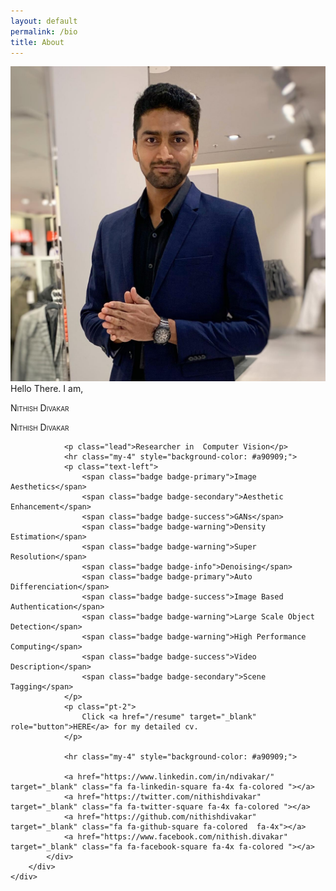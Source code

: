 ```yaml
---
layout: default
permalink: /bio
title: About
---
```


<div class="col">
	<div class="jumbotron">
		<div class="row">
			<div class="col-12 col-lg-6">
				<img src="/images/dp.jpg" alt="..." class="img-thumbnail">
			</div>
			<div class="col-12 col-lg-6">
				<span class="mb-2 text-muted small text-uppercase d-none d-lg-inline">Hello There. I am, </span>
  				<p class="display-4 d-none d-md-block pt-2" style="font-variant:small-caps;">Nithish Divakar</p>
  				<p class="h1 d-md-none pt-2" style="font-variant:small-caps;">Nithish Divakar</p>

 				<p class="lead">Researcher in  Computer Vision</p>
  				<hr class="my-4" style="background-color: #a90909;">
  				<p class="text-left">
  					<span class="badge badge-primary">Image Aesthetics</span>
					<span class="badge badge-secondary">Aesthetic Enhancement</span>
					<span class="badge badge-success">GANs</span>
					<span class="badge badge-warning">Density Estimation</span>
					<span class="badge badge-warning">Super Resolution</span>
					<span class="badge badge-info">Denoising</span>
					<span class="badge badge-primary">Auto Differenciation</span>
					<span class="badge badge-success">Image Based Authentication</span>
					<span class="badge badge-warning">Large Scale Object Detection</span>
					<span class="badge badge-warning">High Performance Computing</span>
					<span class="badge badge-success">Video Description</span>
					<span class="badge badge-secondary">Scene Tagging</span>
  				</p>
				<p class="pt-2">
  					Click <a href="/resume" target="_blank" role="button">HERE</a> for my detailed cv. 
  				</p>

  				<hr class="my-4" style="background-color: #a90909;">

				<a href="https://www.linkedin.com/in/ndivakar/"  target="_blank" class="fa fa-linkedin-square fa-4x fa-colored "></a>
				<a href="https://twitter.com/nithishdivakar"  target="_blank" class="fa fa-twitter-square fa-4x fa-colored "></a>
				<a href="https://github.com/nithishdivakar"  target="_blank" class="fa fa-github-square fa-colored  fa-4x"></a>
				<a href="https://www.facebook.com/nithish.divakar"  target="_blank" class="fa fa-facebook-square fa-4x fa-colored "></a>
  			</div>
  		</div>
  	</div>
</div>


 

